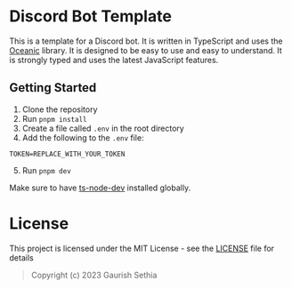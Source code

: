 # Discord Bot Template

This is a template for a Discord bot. It is written in TypeScript and uses the [Oceanic](https://oceanic.ws) library. It is designed to be easy to use and easy to understand. It is strongly typed and uses the latest JavaScript features. 

## Getting Started

1. Clone the repository
2. Run `pnpm install`
3. Create a file called `.env` in the root directory
4. Add the following to the `.env` file:

```
TOKEN=REPLACE_WITH_YOUR_TOKEN
```

5. Run `pnpm dev`

Make sure to have [ts-node-dev](https://www.npmjs.com/package/ts-node-dev) installed globally. 

# License

This project is licensed under the MIT License - see the [LICENSE](https://github.com/gaurishhs/oceanic-bot-template/blob/main/LICENSE) file for details

> Copyright (c) 2023 Gaurish Sethia